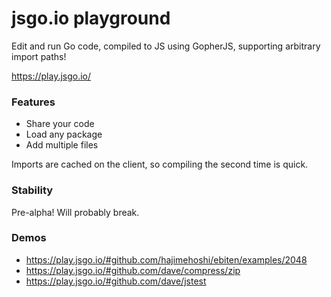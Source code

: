 # jsgo.io playground

Edit and run Go code, compiled to JS using GopherJS, supporting arbitrary import paths!

https://play.jsgo.io/

### Features
* Share your code
* Load any package
* Add multiple files

Imports are cached on the client, so compiling the second time is quick.

### Stability
Pre-alpha! Will probably break.

### Demos
* https://play.jsgo.io/#github.com/hajimehoshi/ebiten/examples/2048
* https://play.jsgo.io/#github.com/dave/compress/zip
* https://play.jsgo.io/#github.com/dave/jstest